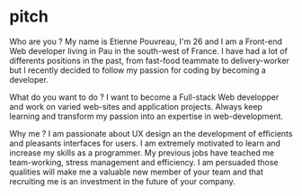 # pitch

Who are you ?
My name is Etienne Pouvreau, I'm 26 and I am a Front-end Web developer living in Pau in the south-west of France.
I have had a lot of differents positions in the past, from fast-food teammate to delivery-worker but I recently decided to follow my passion for coding by becoming a developer.

What do you want to do ?
I want to become a Full-stack Web developper and work on varied web-sites and application projects. Always keep learning and transform my passion into an expertise in web-development.

Why me ? 
I am passionate about UX design an the development of efficients and pleasants interfaces for users. I am extremely motivated to learn and increase my skills as a programmer. My previous jobs have teached me team-working, stress management and efficiency. I am persuaded those qualities will make me a valuable new member of your team and that recruiting me is an investment in the future of your company.
